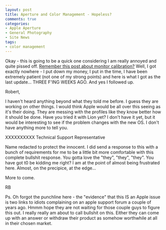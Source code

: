 ```yaml
---
layout: post
title: Aperture and Color Management - Hopeless?
comments: true
categories:
- Apple Aperture
- General Photography
- Site News
tags:
- color management
---
```

Okay - this is going to be a quick one considering I am really annoyed and quite pissed off. <a href="http://photo.rwboyer.com/2011/06/02/whats-wrong-with-this-color-management-picture/">Remember this post about monitor calibration?</a> Well, I got exactly nowhere - I put down my money, I put in the time, I have been extremely patient (not one of my strong points) and here is what I got as the last update... THREE F'ING WEEKS AGO. And yes I followed up.

Robert,

I haven't heard anything beyond what they told me before. I guess they are
working on other things. I would think Apple would be all over this seeing
as it's their doing. They are messing with the profiles like they know
better how it should be done. Have you tried it with Lion yet? I don't
have it yet, but it would be interesting to see if the problem changes
with the new OS. I don't have anything more to tell you.

XXXXXXXXXX
Technical Support Representative

Name redacted to protect the innocent. I did send a response to this with a bunch of requirements for me to be a little bit more comfortable with this complete bullshit response. You gotta love the "they", "they", "they". You have got t0 be kidding me right? I am at the point of almost being frustrated here. Almost, on the precipice, at the edge...

More to come.

RB

Ps. Oh forgot the punchline here - the "evidence" that this IS an Apple issue is two links to idiots complaining on an apple support forum a couple of years ago. Hmmm hope they are not waiting for those couple guys to figure this out. I really really am about to call bullshit on this. Either they can come up with an answer or withdraw their product as somehow worthwhile at all in their chosen market.